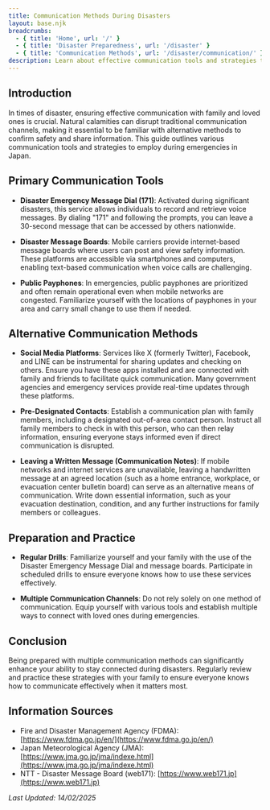 ```yaml
---
title: Communication Methods During Disasters
layout: base.njk
breadcrumbs:
  - { title: 'Home', url: '/' }
  - { title: 'Disaster Preparedness', url: '/disaster' }
  - { title: 'Communication Methods', url: '/disaster/communication/' }
description: Learn about effective communication tools and strategies to use during emergencies in Japan.
---
```


## Introduction

In times of disaster, ensuring effective communication with family and loved ones is crucial. Natural calamities can disrupt traditional communication channels, making it essential to be familiar with alternative methods to confirm safety and share information. This guide outlines various communication tools and strategies to employ during emergencies in Japan.

## Primary Communication Tools

- **Disaster Emergency Message Dial (171)**: Activated during significant disasters, this service allows individuals to record and retrieve voice messages. By dialing "171" and following the prompts, you can leave a 30-second message that can be accessed by others nationwide.

- **Disaster Message Boards**: Mobile carriers provide internet-based message boards where users can post and view safety information. These platforms are accessible via smartphones and computers, enabling text-based communication when voice calls are challenging.

- **Public Payphones**: In emergencies, public payphones are prioritized and often remain operational even when mobile networks are congested. Familiarize yourself with the locations of payphones in your area and carry small change to use them if needed.

## Alternative Communication Methods

- **Social Media Platforms**: Services like X (formerly Twitter), Facebook, and LINE can be instrumental for sharing updates and checking on others. Ensure you have these apps installed and are connected with family and friends to facilitate quick communication. Many government agencies and emergency services provide real-time updates through these platforms.

- **Pre-Designated Contacts**: Establish a communication plan with family members, including a designated out-of-area contact person. Instruct all family members to check in with this person, who can then relay information, ensuring everyone stays informed even if direct communication is disrupted.

- **Leaving a Written Message (Communication Notes)**: If mobile networks and internet services are unavailable, leaving a handwritten message at an agreed location (such as a home entrance, workplace, or evacuation center bulletin board) can serve as an alternative means of communication. Write down essential information, such as your evacuation destination, condition, and any further instructions for family members or colleagues.

## Preparation and Practice

- **Regular Drills**: Familiarize yourself and your family with the use of the Disaster Emergency Message Dial and message boards. Participate in scheduled drills to ensure everyone knows how to use these services effectively.

- **Multiple Communication Channels**: Do not rely solely on one method of communication. Equip yourself with various tools and establish multiple ways to connect with loved ones during emergencies.

## Conclusion

Being prepared with multiple communication methods can significantly enhance your ability to stay connected during disasters. Regularly review and practice these strategies with your family to ensure everyone knows how to communicate effectively when it matters most.

## Information Sources

- Fire and Disaster Management Agency (FDMA): [https://www.fdma.go.jp/en/](https://www.fdma.go.jp/en/)
- Japan Meteorological Agency (JMA): [https://www.jma.go.jp/jma/indexe.html](https://www.jma.go.jp/jma/indexe.html)
- NTT - Disaster Message Board (web171): [https://www.web171.jp](https://www.web171.jp)

_Last Updated: 14/02/2025_
